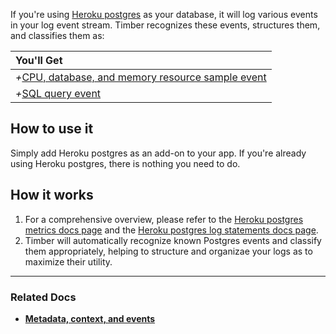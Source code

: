 If you're using [Heroku postgres](https://www.heroku.com/postgres) as your database, it will log various events in your log event stream. Timber recognizes these events, structures them, and classifies them as:

|You'll Get|
|:------|
|<i>+</i>[CPU, database, and memory resource sample event](/timber-concepts/the-timber-log-event-schema/events/resource-sample-event)|
|<i>+</i>[SQL query event](/timber-concepts/the-timber-log-event-schema/events/sql-query-event)|


## How to use it

Simply add Heroku postgres as an add-on to your app. If you're already using Heroku postgres, there is nothing you need to do.


## How it works

1. For a comprehensive overview, please refer to the [Heroku postgres metrics docs page](https://devcenter.heroku.com/articles/heroku-postgres-metrics-logs) and the [Heroku postgres log statements docs page](https://devcenter.heroku.com/articles/postgres-logs-errors).
2. Timber will automatically recognize known Postgres events and classify them appropriately, helping to structure and organizae your logs as to maximize their utility.

---

### Related Docs

* [**Metadata, context, and events**](/timber-concepts/metadata-context-and-events)
